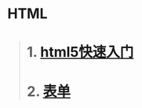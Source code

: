 # HTML
> # 1. [html5快速入门](https://github.com/yixuxi123/HTML/blob/master/html5%20quick%20start.md)
> # 2. [表单](https://github.com/yixuxi123/HTML/blob/master/%E8%A1%A8%E5%8D%95.md)
